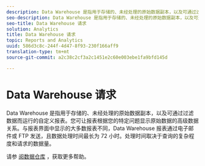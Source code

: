 ```yaml
---
description: Data Warehouse 是指用于存储的、未经处理的原始数据副本，以及可通过过滤数据而运行的自定义报表。您可让报表根据您的特定问题显示原始数据的高级数据关系。与报表界面中显示的大多数报表不同，Data Warehouse 报表通过电子邮件或 FTP 发送，且数据处理时间最长为 72 小时。处理时间取决于查询的复杂程度和请求的数据量。
seo-description: Data Warehouse 是指用于存储的、未经处理的原始数据副本，以及可通过过滤数据而运行的自定义报表。您可让报表根据您的特定问题显示原始数据的高级数据关系。与报表界面中显示的大多数报表不同，Data Warehouse 报表通过电子邮件或 FTP 发送，且数据处理时间最长为 72 小时。处理时间取决于查询的复杂程度和请求的数据量。
seo-title: Data Warehouse 请求
solution: Analytics
title: Data Warehouse 请求
topic: Reports and Analytics
uuid: 586d3c8c-244f-4d47-8f93-230f166aff9
translation-type: tm+mt
source-git-commit: a2c38c2cf3a2c1451e2c60e003ebe1fa9bfd145d

---
```



# Data Warehouse 请求

Data Warehouse 是指用于存储的、未经处理的原始数据副本，以及可通过过滤数据而运行的自定义报表。您可让报表根据您的特定问题显示原始数据的高级数据关系。与报表界面中显示的大多数报表不同，Data Warehouse 报表通过电子邮件或 FTP 发送，且数据处理时间最长为 72 小时。处理时间取决于查询的复杂程度和请求的数据量。

<!-- I edited this link so it doesn't point to marketing.adobe.com. Please check -Bob -->

请参 [阅数据仓库](/help/export/data-warehouse/data-warehouse.md) ，获取更多帮助。
